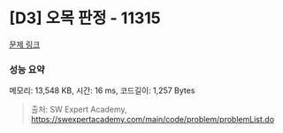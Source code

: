 # [D3] 오목 판정 - 11315 

[문제 링크](https://swexpertacademy.com/main/code/problem/problemDetail.do?contestProbId=AXaSUPYqPYMDFASQ) 

### 성능 요약

메모리: 13,548 KB, 시간: 16 ms, 코드길이: 1,257 Bytes



> 출처: SW Expert Academy, https://swexpertacademy.com/main/code/problem/problemList.do